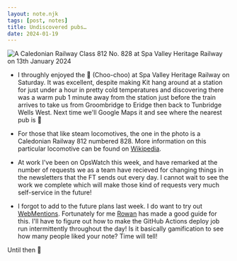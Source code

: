 ```yaml
---
layout: note.njk
tags: [post, notes]
title: Undiscovered pubs…
date: 2024-01-19
---
```


![A Caledonian Railway Class 812 No. 828 at Spa Valley Heritage Railway on 13th January 2024](//jamesloveridge.dev/images/notes/2024/3/cr-828-spa-valley-railway-13-jan-2024.jpg)

* I throughly enjoyed the 🚂 (Choo-choo) at Spa Valley Heritage Railway on Saturday. It was excellent, despite making Kit hang around at a station for just under a hour in pretty cold temperatures and discovering there was a warm pub 1 minute away from the station just before the train arrives to take us from Groombridge to Eridge then back to Tunbridge Wells West. Next time we'll Google Maps it and see where the nearest pub is 🤣

* For those that like steam locomotives, the one in the photo is a Caledonian Railway 812 numbered 828. More information on this particular locomotive can be found on [Wikipedia](https://en.wikipedia.org/wiki/Caledonian_Railway_812_and_652_Classes).

* At work I've been on OpsWatch this week, and have remarked at the number of requests we as a team have recieved for changing things in the newsletters that the FT sends out every day. I cannot wait to see the work we complete which will make those kind of requests very much self-service in the future!

* I forgot to add to the future plans last week. I do want to try out [WebMentions](https://www.w3.org/TR/webmention/). Fortunately for me [Rowan](https://rowanmanning.com/posts/webmentions-for-your-static-site/) has made a good guide for this. I'll have to figure out how to make the GitHub Actions deploy job run intermittently throughout the day! Is it basically gamification to see how many people liked your note? Time will tell!

Until then 👋
